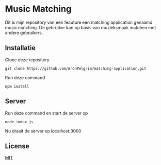 # Music Matching
Dit is mijn repository van een feauture een matching application genaamd music matching. De gebruiker kan op basis van muzieksmaak matchen met andere gebruikers.

## Installatie

Clone deze repository
``` 
git clone https://github.com/AronPelgrim/matching-application.git 
```

Run deze command
``` 
npm install 
```

## Server
Run deze command en start de server op 
 ``` 
 node index.js 
 ```
 
 Nu draait de server op localhost:3000
 
 ## License
[MIT](https://github.com/AronPelgrim/matching-application/blob/master/LICENSE)
 
